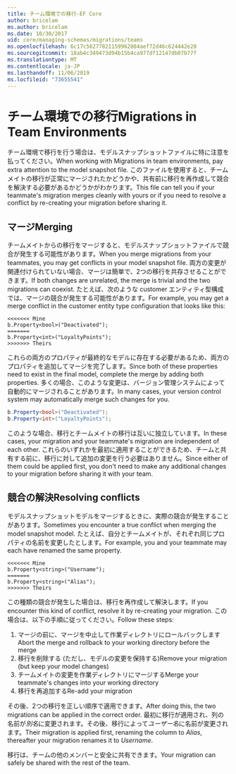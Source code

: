 ```yaml
---
title: チーム環境での移行-EF Core
author: bricelam
ms.author: bricelam
ms.date: 10/30/2017
uid: core/managing-schemas/migrations/teams
ms.openlocfilehash: 6c17c56277821159962884aef72d46c624442e20
ms.sourcegitcommit: 18ab4c349473d94b15b4ca977df12147db07b77f
ms.translationtype: MT
ms.contentlocale: ja-JP
ms.lasthandoff: 11/06/2019
ms.locfileid: "73655541"
---
```

# <a name="migrations-in-team-environments"></a><span data-ttu-id="019ed-102">チーム環境での移行</span><span class="sxs-lookup"><span data-stu-id="019ed-102">Migrations in Team Environments</span></span>

<span data-ttu-id="019ed-103">チーム環境で移行を行う場合は、モデルスナップショットファイルに特に注意を払ってください。</span><span class="sxs-lookup"><span data-stu-id="019ed-103">When working with Migrations in team environments, pay extra attention to the model snapshot file.</span></span> <span data-ttu-id="019ed-104">このファイルを使用すると、チームメイトの移行が正常にマージされたかどうかや、共有前に移行を再作成して競合を解決する必要があるかどうかがわかります。</span><span class="sxs-lookup"><span data-stu-id="019ed-104">This file can tell you if your teammate's migration merges cleanly with yours or if you need to resolve a conflict by re-creating your migration before sharing it.</span></span>

## <a name="merging"></a><span data-ttu-id="019ed-105">マージ</span><span class="sxs-lookup"><span data-stu-id="019ed-105">Merging</span></span>

<span data-ttu-id="019ed-106">チームメイトからの移行をマージすると、モデルスナップショットファイルで競合が発生する可能性があります。</span><span class="sxs-lookup"><span data-stu-id="019ed-106">When you merge migrations from your teammates, you may get conflicts in your model snapshot file.</span></span> <span data-ttu-id="019ed-107">両方の変更が関連付けられていない場合、マージは簡単で、2つの移行を共存させることができます。</span><span class="sxs-lookup"><span data-stu-id="019ed-107">If both changes are unrelated, the merge is trivial and the two migrations can coexist.</span></span> <span data-ttu-id="019ed-108">たとえば、次のような customer エンティティ型構成では、マージの競合が発生する可能性があります。</span><span class="sxs-lookup"><span data-stu-id="019ed-108">For example, you may get a merge conflict in the customer entity type configuration that looks like this:</span></span>

``` output
<<<<<<< Mine
b.Property<bool>("Deactivated");
=======
b.Property<int>("LoyaltyPoints");
>>>>>>> Theirs
```

<span data-ttu-id="019ed-109">これらの両方のプロパティが最終的なモデルに存在する必要があるため、両方のプロパティを追加してマージを完了します。</span><span class="sxs-lookup"><span data-stu-id="019ed-109">Since both of these properties need to exist in the final model, complete the merge by adding both properties.</span></span> <span data-ttu-id="019ed-110">多くの場合、このような変更は、バージョン管理システムによって自動的にマージされることがあります。</span><span class="sxs-lookup"><span data-stu-id="019ed-110">In many cases, your version control system may automatically merge such changes for you.</span></span>

``` csharp
b.Property<bool>("Deactivated");
b.Property<int>("LoyaltyPoints");
```

<span data-ttu-id="019ed-111">このような場合、移行とチームメイトの移行は互いに独立しています。</span><span class="sxs-lookup"><span data-stu-id="019ed-111">In these cases, your migration and your teammate's migration are independent of each other.</span></span> <span data-ttu-id="019ed-112">これらのいずれかを最初に適用することができるため、チームと共有する前に、移行に対して追加の変更を行う必要はありません。</span><span class="sxs-lookup"><span data-stu-id="019ed-112">Since either of them could be applied first, you don't need to make any additional changes to your migration before sharing it with your team.</span></span>

## <a name="resolving-conflicts"></a><span data-ttu-id="019ed-113">競合の解決</span><span class="sxs-lookup"><span data-stu-id="019ed-113">Resolving conflicts</span></span>

<span data-ttu-id="019ed-114">モデルスナップショットモデルをマージするときに、実際の競合が発生することがあります。</span><span class="sxs-lookup"><span data-stu-id="019ed-114">Sometimes you encounter a true conflict when merging the model snapshot model.</span></span> <span data-ttu-id="019ed-115">たとえば、自分とチームメイトが、それぞれ同じプロパティの名前を変更したとします。</span><span class="sxs-lookup"><span data-stu-id="019ed-115">For example, you and your teammate may each have renamed the same property.</span></span>

``` output
<<<<<<< Mine
b.Property<string>("Username");
=======
b.Property<string>("Alias");
>>>>>>> Theirs
```

<span data-ttu-id="019ed-116">この種類の競合が発生した場合は、移行を再作成して解決します。</span><span class="sxs-lookup"><span data-stu-id="019ed-116">If you encounter this kind of conflict, resolve it by re-creating your migration.</span></span> <span data-ttu-id="019ed-117">この場合は、以下の手順に従ってください。</span><span class="sxs-lookup"><span data-stu-id="019ed-117">Follow these steps:</span></span>

1. <span data-ttu-id="019ed-118">マージの前に、マージを中止して作業ディレクトリにロールバックします</span><span class="sxs-lookup"><span data-stu-id="019ed-118">Abort the merge and rollback to your working directory before the merge</span></span>
2. <span data-ttu-id="019ed-119">移行を削除する (ただし、モデルの変更を保持する)</span><span class="sxs-lookup"><span data-stu-id="019ed-119">Remove your migration (but keep your model changes)</span></span>
3. <span data-ttu-id="019ed-120">チームメイトの変更を作業ディレクトリにマージする</span><span class="sxs-lookup"><span data-stu-id="019ed-120">Merge your teammate's changes into your working directory</span></span>
4. <span data-ttu-id="019ed-121">移行を再追加する</span><span class="sxs-lookup"><span data-stu-id="019ed-121">Re-add your migration</span></span>

<span data-ttu-id="019ed-122">その後、2つの移行を正しい順序で適用できます。</span><span class="sxs-lookup"><span data-stu-id="019ed-122">After doing this, the two migrations can be applied in the correct order.</span></span> <span data-ttu-id="019ed-123">最初に移行が適用され、列の名前が*別名*に変更されます。その後、移行によって*ユーザー名*に名前が変更されます。</span><span class="sxs-lookup"><span data-stu-id="019ed-123">Their migration is applied first, renaming the column to *Alias*, thereafter your migration renames it to *Username*.</span></span>

<span data-ttu-id="019ed-124">移行は、チームの他のメンバーと安全に共有できます。</span><span class="sxs-lookup"><span data-stu-id="019ed-124">Your migration can safely be shared with the rest of the team.</span></span>
